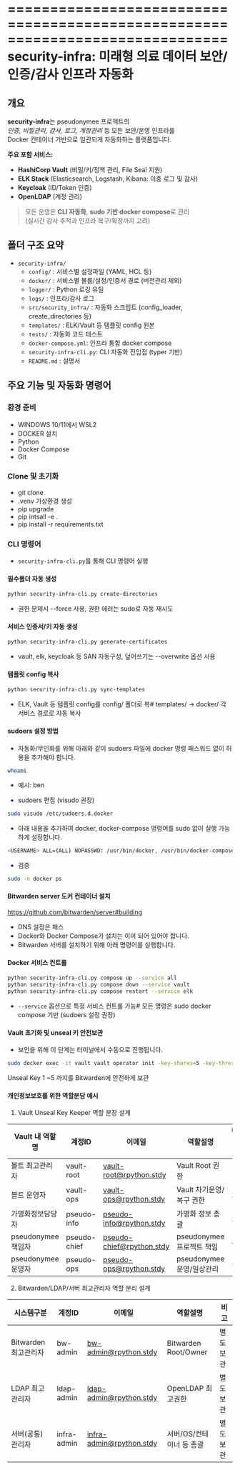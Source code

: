 ==============================================================================
security-infra: 미래형 의료 데이터 보안/인증/감사 인프라 자동화
==============================================================================

## 개요

**security-infra**는 pseudonymee 프로젝트의  
_인증, 비밀관리, 감사, 로그, 계정관리_ 등 모든 보안/운영 인프라를  
Docker 컨테이너 기반으로 일관되게 자동화하는 플랫폼입니다.

**주요 포함 서비스:**
- **HashiCorp Vault** (비밀/키/정책 관리, File Seal 지원)
- **ELK Stack** (Elasticsearch, Logstash, Kibana: 이중 로그 및 감사)
- **Keycloak** (ID/Token 인증)
- **OpenLDAP** (계정 관리)

> 모든 운영은 **CLI 자동화**, **sudo 기반 docker compose**로 관리  
> (실시간 감사 추적과 인프라 복구/확장까지 고려)

## 폴더 구조 요약

- `security-infra/`
    - `config/`           : 서비스별 설정파일 (YAML, HCL 등)
    - `docker/`           : 서비스별 볼륨/설정/인증서 경로 (버전관리 제외)
    - `logger/`           : Python 로깅 유틸
    - `logs/`             : 인프라/감사 로그
    - `src/security_infra/` : 자동화 스크립트 (config_loader, create_directories 등)
    - `templates/`        : ELK/Vault 등 템플릿 config 원본
    - `tests/`            : 자동화 코드 테스트
    - `docker-compose.yml`: 인프라 통합 docker compose
    - `security-infra-cli.py`: CLI 자동화 진입점 (typer 기반)
    - `README.md`         : 설명서

## 주요 기능 및 자동화 명령어

### 환경 준비
- WINDOWS 10/11에서 WSL2
- DOCKER 설치
- Python
- Docker Compose
- Git

### Clone 및 초기화
- git clone
- .venv 가상환경 생성
-  pip upgrade
-  pip intsall -e .
-  pip install -r requirements.txt

### CLI 명령어
- `security-infra-cli.py`를 통해 CLI 명령어 실행

#### 필수폴더 자동 생성
```bash
python security-infra-cli.py create-directories
```
- 권한 문제시 --force 사용, 권한 에러는 sudo로 자동 재시도

#### 서비스 인증서/키 자동 생성
```bash
python security-infra-cli.py generate-certificates
```
- vault, elk, keycloak 등 SAN 자동구성, 덮어쓰기는 --overwrite 옵션 사용

#### 템플릿 config 복사
```bash
python security-infra-cli.py sync-templates
```
- ELK, Vault 등 템플릿 config를 config/ 폴더로 복# templates/ → docker/ 각 서비스 경로로 자동 복사

#### sudoers 설정 방법
- 자동화/무인화를 위해 아래와 같이 sudoers 파일에 docker 명령 패스워드 없이 허용을 추가해야 합니다.

```bash
whoami
```
- 예시: ben

- sudoers 편집 (visudo 권장)
```bash
sudo visudo /etc/sudoers.d.docker
```
- 아래 내용을 추가하여 docker, docker-compose 명령어를 sudo 없이 실행 가능하게 설정합니다.
```bash
<USERNAME> ALL=(ALL) NOPASSWD: /usr/bin/docker, /usr/bin/docker-compose
```

- 검증
```bash
sudo -n docker ps
```

#### Bitwarden server 도커 컨테이너 설치
https://github.com/bitwarden/server#building
- DNS 설정은 패스
- Docker와 Docker Compose가 설치는 이미 되어 있어야 합니다.
- Bitwarden 서버를 설치하기 위해 아래 명령어를 실행합니다.


#### Docker 서비스 컨트롤
```bash
python security-infra-cli.py compose up --service all
python security-infra-cli.py compose down --service vault
python security-infra-cli.py compose restart --service elk
```
- `--service` 옵션으로 특정 서비스 컨트롤 가능# 모든 명령은 sudo docker compose 기반 (sudoers 설정 권장)

#### Vault 초기화 및 unseal 키 안전보관
- 보안을 위해 이 단계는 터미널에서 수동으로 진행됩니다.
```bash
sudo docker exec -it vault vault operator init -key-shares=5 -key-threshold=3
```
Unseal Key 1 ~5 까지를 Bitwarden에 안전하게 보관

#### 개인정보보호를 위한 역할분담 예시

1. Vault Unseal Key Keeper 역할 분장 설계

| Vault 내 역할명     | 계정ID         | 이메일                                                           | 역할설명                | Unseal Key 보관 | 비고 |
| --------------- | ------------ | ------------------------------------------------------------- | ------------------- | ------------- | -- |
| 볼트 최고관리자        | vault-root   | [vault-root@rpython.stdy](mailto:vault-root@rpython.stdy)     | Vault Root 권한       | 1번            |    |
| 볼트 운영자          | vault-ops    | [vault-ops@rpython.stdy](mailto:vault-ops@rpython.stdy)       | Vault 차기운영/복구 권한    | 2번            |    |
| 가명화정보담당자        | pseudo-info  | [pseudo-info@rpython.stdy](mailto:pseudo-info@rpython.stdy)   | 가명화 정보 총괄           | 3번            |    |
| pseudonymee 책임자 | pseudo-chief | [pseudo-chief@rpython.stdy](mailto:pseudo-chief@rpython.stdy) | pseudonymee 프로젝트 책임 | 4번            |    |
| pseudonymee 운영자 | pseudo-ops   | [pseudo-ops@rpython.stdy](mailto:pseudo-ops@rpython.stdy)     | pseudonymee 운영/일상관리 | 5번            |    |

2. Bitwarden/LDAP/서버 최고관리자 역할 분리 설계

| 시스템구분           | 계정ID        | 이메일                                                         | 역할설명                 | 비고    |
| --------------- | ----------- | ----------------------------------------------------------- | -------------------- | ----- |
| Bitwarden 최고관리자 | bw-admin    | [bw-admin@rpython.stdy](mailto:bw-admin@rpython.stdy)       | Bitwarden Root/Owner | 별도 보관 |
| LDAP 최고관리자      | ldap-admin  | [ldap-admin@rpython.stdy](mailto:ldap-admin@rpython.stdy)   | OpenLDAP 최고권한        | 별도 보관 |
| 서버(공통) 관리자      | infra-admin | [infra-admin@rpython.stdy](mailto:infra-admin@rpython.stdy) | 서버/OS/컨테이너 등 총괄      | 별도 보관 |
